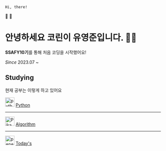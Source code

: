 ```
Hi, there! 
```
:raising_hand: :raising_hand:

# 안녕하세요 코린이 유영준입니다. :baby_chick::baby_chick:

**SSAFY10기**를 통해 처음 코딩을 시작했어요!

*Since* 2023.07 ~

## Studying
현재 공부는 이렇게 하고 있어요 

 <a href="https://emoji.gg/emoji/1887_python"><img src="https://cdn3.emoji.gg/emojis/1887_python.png" width="30px" height="30px" alt="python"></a> [Python](https://swamp-shaker-ff8.notion.site/115a0378972f4abe8b7a4cc12ffd778a?v=22bb8966251443fd803432e5d8078380&pvs=4)

---

 <a href="https://emoji.gg/emoji/7692-pikachujam"><img src="https://cdn3.emoji.gg/emojis/7692-pikachujam.gif" width="30px" height="30px" alt="PikachuJam"></a> [Algorithm](https://swamp-shaker-ff8.notion.site/684d28adfa964d81880d2d8388e0bd37?v=8b442375a2c94d59bce2a64683c1c885&pvs=4)

---

<a href="https://emoji.gg/emoji/1320-pepe-noted"><img src="https://cdn3.emoji.gg/emojis/1320-pepe-noted.gif" width="30px" height="30px" alt="pepe_noted"></a> [Today's](https://swamp-shaker-ff8.notion.site/ab77be87aac14bcd945cacbc9284b772?v=06c7110750a244689c172d5627658d8e&pvs=4)